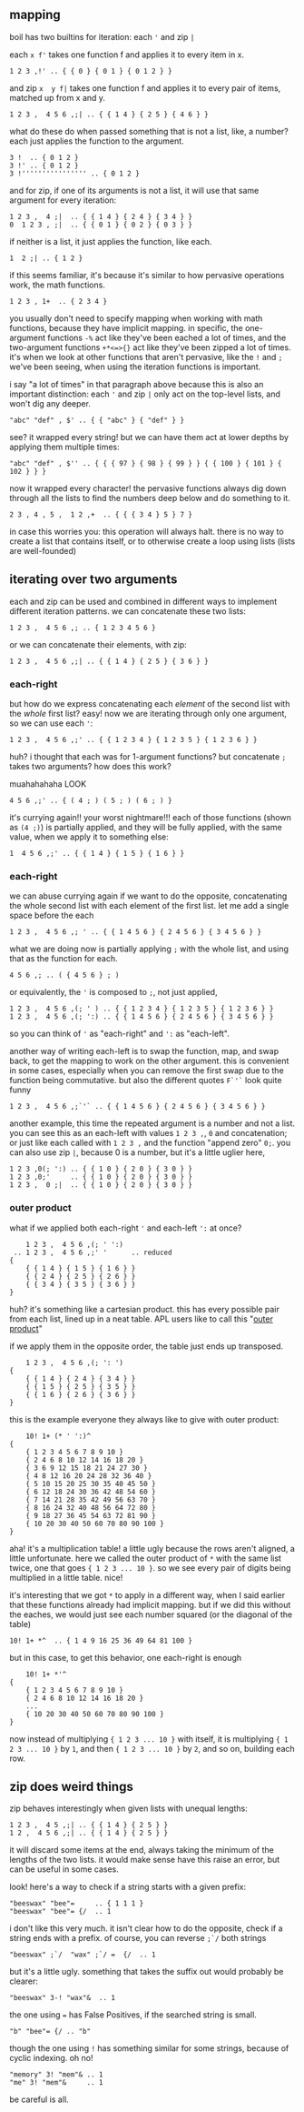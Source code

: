 ## mapping

boil has two builtins for iteration: each `'` and zip `|`

each `x f'` takes one function f and applies it to every item in x.
```
1 2 3 ,!' .. { { 0 } { 0 1 } { 0 1 2 } }
```
and zip `x  y f|` takes one function f and applies it to every pair of items, matched up from x and y.

```
1 2 3 ,  4 5 6 ,;| .. { { 1 4 } { 2 5 } { 4 6 } }
```
what do these do when passed something that is not a list, like, a number? each just applies the function to the argument.
```
3 !  .. { 0 1 2 }
3 !' .. { 0 1 2 }
3 !'''''''''''''''' .. { 0 1 2 }
```
and for zip, if one of its arguments is not a list, it will use that same argument for every iteration:
```
1 2 3 ,  4 ;|  .. { { 1 4 } { 2 4 } { 3 4 } }
0  1 2 3 , ;|  .. { { 0 1 } { 0 2 } { 0 3 } }
```
if neither is a list, it just applies the function, like each.
```
1  2 ;| .. { 1 2 }
```
if this seems familiar, it's because it's similar to how pervasive operations work, the math functions.

```
1 2 3 , 1+  .. { 2 3 4 }
```
you usually don't need to specify mapping when working with math functions, because they have implicit mapping. in specific, the one-argument functions `-%` act like they've been eached a lot of times, and the two-argument functions `+*<=>{}` act like they've been zipped a lot of times. it's when we look at other functions that aren't pervasive, like the `!` and `;` we've been seeing, when using the iteration functions is important.

i say "a lot of times" in that paragraph above because this is also an important distinction: each `'` and zip `|` only act on the top-level lists, and won't dig any deeper.
```
"abc" "def" , $' .. { { "abc" } { "def" } }
```
see? it wrapped every string! but we can have them act at lower depths by applying them multiple times:
```
"abc" "def" , $'' .. { { { 97 } { 98 } { 99 } } { { 100 } { 101 } { 102 } } }
```
now it wrapped every character! the pervasive functions always dig down through all the lists to find the numbers deep below and do something to it. 

```
2 3 , 4 , 5 ,  1 2 ,+  .. { { { 3 4 } 5 } 7 }
```

in case this worries you: this operation will always halt. there is no way to create a list that contains itself, or to otherwise create a loop using lists (lists are well-founded)

## iterating over two arguments

each and zip can be used and combined in different ways to implement different iteration patterns.
we can concatenate these two lists:
```
1 2 3 ,  4 5 6 ,; .. { 1 2 3 4 5 6 }
```
or we can concatenate their elements, with zip:
```
1 2 3 ,  4 5 6 ,;| .. { { 1 4 } { 2 5 } { 3 6 } }
```
### each-right
but how do we express concatenating each _element_ of the second list with the _whole_ first list? easy! now we are iterating through only one argument, so we can use each `'`:
```
1 2 3 ,  4 5 6 ,;' .. { { 1 2 3 4 } { 1 2 3 5 } { 1 2 3 6 } }
```
huh? i thought that each was for 1-argument functions? but concatenate `;` takes two arguments? how does this work?

muahahahaha LOOK
```
4 5 6 ,;' .. { ( 4 ; ) ( 5 ; ) ( 6 ; ) }
```
it's currying again!! your worst nightmare!!! each of those functions (shown as `(4 ;)`) is partially applied, and they will be fully applied, with the same value, when we apply it to something else:

```
1  4 5 6 ,;' .. { { 1 4 } { 1 5 } { 1 6 } }
```
### each-right
we can abuse currying again if we want to do the opposite, concatenating the whole second list with each element of the first list. let me add a single space before the each
```
1 2 3 ,  4 5 6 ,; ' .. { { 1 4 5 6 } { 2 4 5 6 } { 3 4 5 6 } }
```
what we are doing now is partially applying `;` with the whole list, and using that as the function for each.
```
4 5 6 ,; .. ( { 4 5 6 } ; )
```
or equivalently, the `'` is composed to `;`, not just applied,
```
1 2 3 ,  4 5 6 ,(; ' ) .. { { 1 2 3 4 } { 1 2 3 5 } { 1 2 3 6 } }
1 2 3 ,  4 5 6 ,(; ':) .. { { 1 4 5 6 } { 2 4 5 6 } { 3 4 5 6 } }
```
so you can think of `'` as "each-right" and `':` as "each-left".

another way of writing each-left is to swap the function, map, and swap back, to get the mapping to work on the other argument. this is convenient in some cases, especially when you can remove the first swap due to the function being commutative. but also the different quotes `` F`'` ``  look quite funny
```
1 2 3 ,  4 5 6 ,;`'` .. { { 1 4 5 6 } { 2 4 5 6 } { 3 4 5 6 } }
```

another example, this time the repeated argument is a number and not a list. you can see this as an each-left with values `1 2 3 ,`, `0` and concatenation; or just like each called with `1 2 3 ,` and the function "append zero" `0;`. you can also use zip `|`, because 0 is a number, but it's a little uglier here,
```
1 2 3 ,0(; ':) .. { { 1 0 } { 2 0 } { 3 0 } }
1 2 3 ,0;'     .. { { 1 0 } { 2 0 } { 3 0 } }
1 2 3 ,  0 ;|  .. { { 1 0 } { 2 0 } { 3 0 } }
```
### outer product
what if we applied both each-right `'` and each-left `':` at once?
```
    1 2 3 ,  4 5 6 ,(; ' ':)
 .. 1 2 3 ,  4 5 6 ,;' '      .. reduced
{
    { { 1 4 } { 1 5 } { 1 6 } }
    { { 2 4 } { 2 5 } { 2 6 } }
    { { 3 4 } { 3 5 } { 3 6 } }
}
```
huh? it's something like a cartesian product. this has every possible pair from each list, lined up in a neat table. APL users like to call this "[outer product](https://aplwiki.com/wiki/Outer_Product)"

if we apply them in the opposite order, the table just ends up transposed.
```
    1 2 3 ,  4 5 6 ,(; ': ')
{
    { { 1 4 } { 2 4 } { 3 4 } }
    { { 1 5 } { 2 5 } { 3 5 } }
    { { 1 6 } { 2 6 } { 3 6 } }
}
```
this is the example everyone they always like to give with outer product:
```
    10! 1+ (* ' ':)^
{
    { 1 2 3 4 5 6 7 8 9 10 }
    { 2 4 6 8 10 12 14 16 18 20 }
    { 3 6 9 12 15 18 21 24 27 30 }
    { 4 8 12 16 20 24 28 32 36 40 }
    { 5 10 15 20 25 30 35 40 45 50 }
    { 6 12 18 24 30 36 42 48 54 60 }
    { 7 14 21 28 35 42 49 56 63 70 }
    { 8 16 24 32 40 48 56 64 72 80 }
    { 9 18 27 36 45 54 63 72 81 90 }
    { 10 20 30 40 50 60 70 80 90 100 }
}
```
aha! it's a multiplication table! a little ugly because the rows aren't aligned, a little unfortunate. here we called the outer product of `*` with the same list twice, one that goes `{ 1 2 3 ... 10 }`. so we see every pair of digits being multiplied in a little table. nice!

it's interesting that we got `*` to apply in a different way, when I said earlier that these functions already had implicit mapping. but if we did this without the eaches, we would just see each number squared (or the diagonal of the table)
```
10! 1+ *^  .. { 1 4 9 16 25 36 49 64 81 100 }
```
but in this case, to get this behavior, one each-right is enough

```
    10! 1+ *'^
{
    { 1 2 3 4 5 6 7 8 9 10 }
    { 2 4 6 8 10 12 14 16 18 20 }
    ...
    { 10 20 30 40 50 60 70 80 90 100 }
}
```
now instead of multiplying `{ 1 2 3 ... 10 }` with itself, it is multiplying `{ 1 2 3 ... 10 }` by `1`, and then `{ 1 2 3 ... 10 }` by `2`, and so on, building each row.

## zip does weird things
zip behaves interestingly when given lists with unequal lengths:

```
1 2 3 ,  4 5 ,;| .. { { 1 4 } { 2 5 } }
1 2 ,  4 5 6 ,;| .. { { 1 4 } { 2 5 } }
```
it will discard some items at the end, always taking the minimum of the lengths of the two lists. it would make sense have this raise an error, but can be useful in some cases.

look! here's a way to check if a string starts with a given prefix:
```
"beeswax" "bee"=     .. { 1 1 1 }
"beeswax" "bee"= {/  .. 1
```
i don't like this very much. it isn't clear how to do the opposite, check if a string ends with a prefix. of course, you can reverse ``;`/`` both strings
```
"beeswax" ;`/  "wax" ;`/ =  {/  .. 1
```
but it's a little ugly. something that takes the suffix out would probably be clearer:
```
"beeswax" 3-! "wax"&  .. 1
```
the one using `=` has False Positives, if the searched string is small.
```
"b" "bee"= {/ .. "b"
```
though the one using `!` has something similar for some strings, because of cyclic indexing. oh no!
```
"memory" 3! "mem"& .. 1
"me" 3! "mem"&     .. 1
```
be careful is all.
